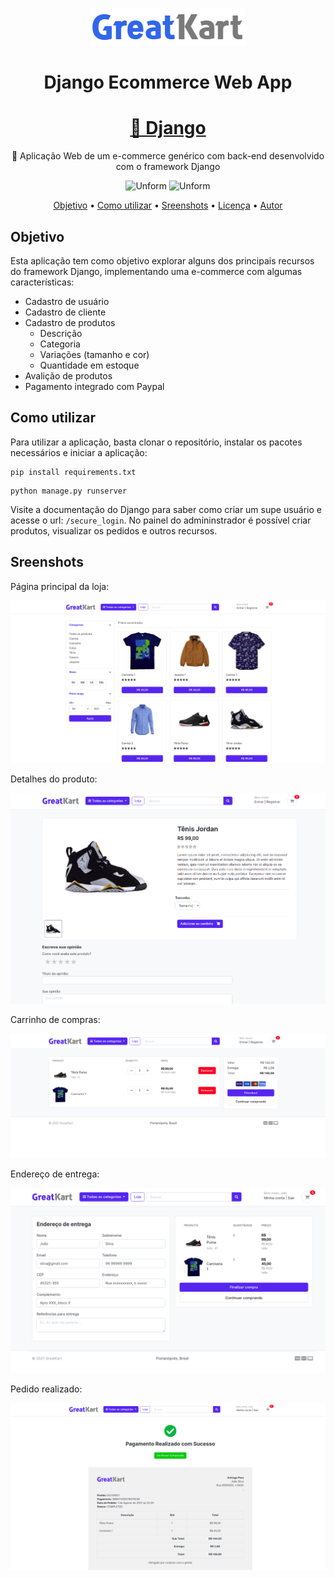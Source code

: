 <p align="center">
    <img src="./static/images/logo.png" alt="Unform" />
</p>

<h1 align="center">Django Ecommerce Web App</h1>

<h1 align="center">
    <a href="https://https://www.djangoproject.com//">🔗 Django</a>
</h1>
<p align="center">🚀 Aplicação Web de um e-commerce genérico com back-end desenvolvido com o framework Django</p>

<p align="center">
    <img src="https://img.shields.io/badge/django%20versions-3.1-green" alt="Unform" />
    <img src="https://img.shields.io/github/license/Hillerr/GreatKart" alt="Unform" />
</p>



<p align="center">
 <a href="## Objetivo">Objetivo</a> •
 <a href="## Como utilizar">Como utilizar</a> • 
 <a href="## Sreenshots">Sreenshots</a> • 
 <a href="#licenca">Licença</a> • 
 <a href="#autor">Autor</a>
</p>

## Objetivo

Esta aplicação tem como objetivo explorar alguns dos principais recursos do framework Django, implementando uma e-commerce com algumas características:

- Cadastro de usuário
- Cadastro de cliente
- Cadastro de produtos
    - Descrição
    - Categoria
    - Variações (tamanho e cor)
    - Quantidade em estoque
- Avalição de produtos
- Pagamento integrado com Paypal

## Como utilizar

Para utilizar a aplicação, basta clonar o repositório, instalar os pacotes necessários e iniciar a aplicação:

```shell
pip install requirements.txt
```

```shell
python manage.py runserver
```

Visite a documentação do Django para saber como criar um supe usuário e acesse o url: `/secure_login`. No painel do admininstrador é possível criar produtos, visualizar os pedidos e outros recursos.

## Sreenshots

Página principal da loja:

<p align="center">
    <img src="screenshots/homepage.png" alt="Unform" />
</p>

Detalhes do produto:
<p align="center">
    <img src="screenshots/product-detail.png" alt="Unform" />
</p>

Carrinho de compras:
<p align="center">
    <img src="screenshots/cart.png" alt="Unform" />
</p>

Endereço de entrega:
<p align="center">
    <img src="screenshots/order-page.png" alt="Unform" />
</p>

Pedido realizado:
<p align="center">
    <img src="screenshots/payment.png" alt="Unform" />
</p>


